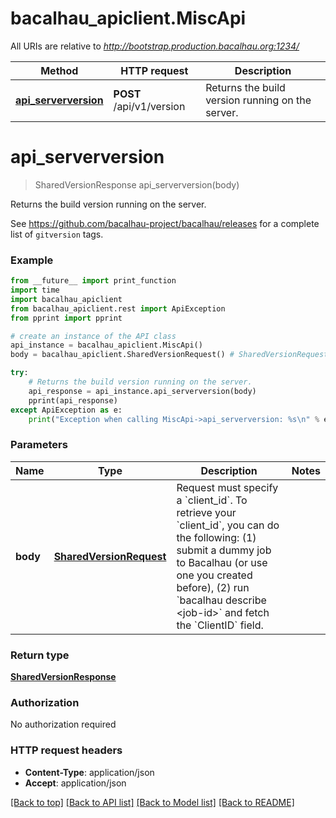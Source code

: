 # bacalhau_apiclient.MiscApi

All URIs are relative to *http://bootstrap.production.bacalhau.org:1234/*

Method | HTTP request | Description
------------- | ------------- | -------------
[**api_serverversion**](MiscApi.md#api_serverversion) | **POST** /api/v1/version | Returns the build version running on the server.

# **api_serverversion**
> SharedVersionResponse api_serverversion(body)

Returns the build version running on the server.

See https://github.com/bacalhau-project/bacalhau/releases for a complete list of `gitversion` tags.

### Example
```python
from __future__ import print_function
import time
import bacalhau_apiclient
from bacalhau_apiclient.rest import ApiException
from pprint import pprint

# create an instance of the API class
api_instance = bacalhau_apiclient.MiscApi()
body = bacalhau_apiclient.SharedVersionRequest() # SharedVersionRequest | Request must specify a `client_id`. To retrieve your `client_id`, you can do the following: (1) submit a dummy job to Bacalhau (or use one you created before), (2) run `bacalhau describe <job-id>` and fetch the `ClientID` field.

try:
    # Returns the build version running on the server.
    api_response = api_instance.api_serverversion(body)
    pprint(api_response)
except ApiException as e:
    print("Exception when calling MiscApi->api_serverversion: %s\n" % e)
```

### Parameters

Name | Type | Description  | Notes
------------- | ------------- | ------------- | -------------
 **body** | [**SharedVersionRequest**](SharedVersionRequest.md)| Request must specify a &#x60;client_id&#x60;. To retrieve your &#x60;client_id&#x60;, you can do the following: (1) submit a dummy job to Bacalhau (or use one you created before), (2) run &#x60;bacalhau describe &lt;job-id&gt;&#x60; and fetch the &#x60;ClientID&#x60; field. | 

### Return type

[**SharedVersionResponse**](SharedVersionResponse.md)

### Authorization

No authorization required

### HTTP request headers

 - **Content-Type**: application/json
 - **Accept**: application/json

[[Back to top]](#) [[Back to API list]](../README.md#documentation-for-api-endpoints) [[Back to Model list]](../README.md#documentation-for-models) [[Back to README]](../README.md)

